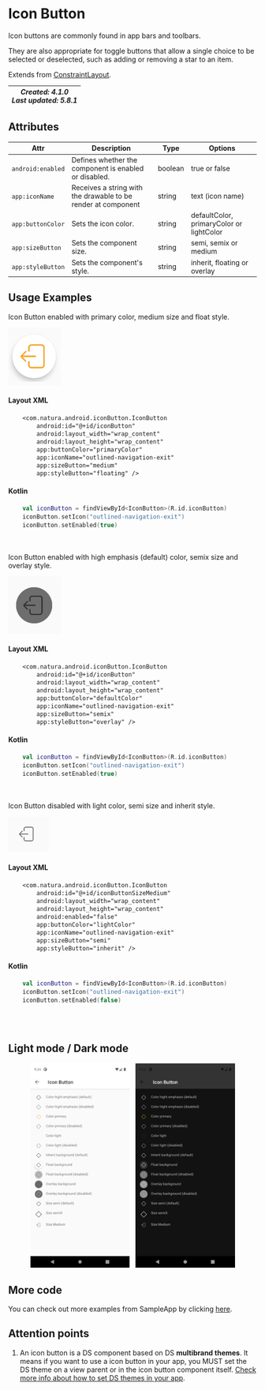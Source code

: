 # Icon Button
Icon buttons are commonly found in app bars and toolbars.

They are also appropriate for toggle buttons that allow a single choice to be selected or deselected, such as adding or removing a star to an item.

Extends from [ConstraintLayout](https://developer.android.com/reference/androidx/constraintlayout/widget/ConstraintLayout).


| _Created: 4.1.0_ <br> _Last updated: 5.8.1_ |
| ----- | 


## Attributes
| Attr | Description | Type | Options |
| - | --- | --- | --- |
|`android:enabled`|  Defines whether the component is enabled or disabled.| boolean | true or false|
|`app:iconName`| Receives a string with the drawable to be render at component| string | text (icon name) |
|`app:buttonColor`| Sets the icon color. | string | defaultColor, primaryColor or lightColor|
|`app:sizeButton`| Sets the component size. | string | semi, semix or medium
|`app:styleButton`| Sets the component's style. | string | inherit, floating or overlay|

## Usage Examples
Icon Button enabled with primary color, medium size and float style.

![IconButton](./images/iconButton_medium.png)

#### Layout XML

```android
    <com.natura.android.iconButton.IconButton
        android:id="@+id/iconButton"
        android:layout_width="wrap_content"
        android:layout_height="wrap_content"
        app:buttonColor="primaryColor"
        app:iconName="outlined-navigation-exit"
        app:sizeButton="medium"
        app:styleButton="floating" />
```

#### Kotlin

```kotlin
    val iconButton = findViewById<IconButton>(R.id.iconButton)
    iconButton.setIcon("outlined-navigation-exit")
    iconButton.setEnabled(true)
```
<br><br>
Icon Button enabled with high emphasis (default) color, semix size and overlay style.

![IconButton](./images/iconButton_semix.png)

#### Layout XML

```android
    <com.natura.android.iconButton.IconButton
        android:id="@+id/iconButton"
        android:layout_width="wrap_content"
        android:layout_height="wrap_content"
        app:buttonColor="defaultColor"
        app:iconName="outlined-navigation-exit"
        app:sizeButton="semix"
        app:styleButton="overlay" />
```

#### Kotlin

```kotlin
    val iconButton = findViewById<IconButton>(R.id.iconButton)
    iconButton.setIcon("outlined-navigation-exit")
    iconButton.setEnabled(true)
```
<br><br>
Icon Button disabled with light color, semi size and inherit style.

![IconButton](./images/iconButton_semi.png)

#### Layout XML

```android
    <com.natura.android.iconButton.IconButton
        android:id="@+id/iconButtonSizeMedium"
        android:layout_width="wrap_content"
        android:layout_height="wrap_content"
        android:enabled="false"
        app:buttonColor="lightColor"
        app:iconName="outlined-navigation-exit"
        app:sizeButton="semi"
        app:styleButton="inherit" />
```

#### Kotlin

```kotlin
    val iconButton = findViewById<IconButton>(R.id.iconButton)
    iconButton.setIcon("outlined-navigation-exit")
    iconButton.setEnabled(false)
```
<br><br>

## Light mode / Dark mode

<p align="center">
  <img alt="Icon Button Light" src="./images/iconButton_lightMode.png" width="40%"> 
&nbsp;
  <img alt="Icon Button Dark" src="./images/iconButton_darkMode.png" width="40%">
</p>

## More code
You can check out more examples from SampleApp by clicking [here](../sample/src/main/res/layout/activity_icon_button.xml).

## Attention points

1. An icon button is a DS component based on DS **multibrand themes**. It means if you want to use a icon button in your app, you MUST set the DS theme on a view parent or in the icon button component itself. [Check more info about how to set DS themes in your app](getting-started.md).